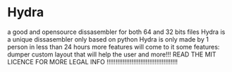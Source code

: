 # Hydra
a good and opensource dissasembler for both 64 and 32 bits files
Hydra is a unique dissasembler only based on python
Hydra is only made by 1 person in less than 24 hours
more features will come to it
some features:
dumper
custom layout that will help the user
and more!!!
READ THE MIT LICENCE FOR MORE LEGAL INFO
!!!!!!!!!!!!!!!!!!!!!!!!!!!!!!!!!!!!!!!!
